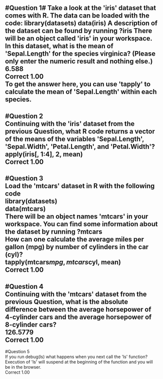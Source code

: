 #Question 1#
Take a look at the 'iris' dataset that comes with R. The data can be loaded with the code:
library(datasets)
data(iris)
A description of the dataset can be found by running
?iris
There will be an object called 'iris' in your workspace. In this dataset, what is the mean of 'Sepal.Length' for the species virginica? (Please only enter the numeric result and nothing else.)  
6.588	 
Correct	1.00  
To get the answer here, you can use 'tapply' to calculate the mean of 'Sepal.Length' within each species.  
---
#Question 2  
Continuing with the 'iris' dataset from the previous Question, what R code returns a vector of the means of the variables 'Sepal.Length', 'Sepal.Width', 'Petal.Length', and 'Petal.Width'?  
apply(iris[, 1:4], 2, mean)	  
Correct	1.00	 
---
#Question 3  
Load the 'mtcars' dataset in R with the following code  
library(datasets)  
data(mtcars)  
There will be an object names 'mtcars' in your workspace. You can find some information about the dataset by running
?mtcars  
How can one calculate the average miles per gallon (mpg) by number of cylinders in the car (cyl)?  
tapply(mtcars$mpg, mtcars$cyl, mean)	  
Correct	1.00	  
---
#Question 4  
Continuing with the 'mtcars' dataset from the previous Question, what is the absolute difference between the average horsepower of 4-cylinder cars and the average horsepower of 8-cylinder cars?  
126.5779	  
Correct	1.00  	
---
#Question 5  
If you run debug(ls)   what happens when you next call the 'ls' function?    
Execution of 'ls' will suspend at the beginning of the function and you will be in the browser.    
Correct	1.00  
